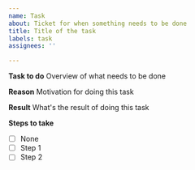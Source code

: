 ```yaml
---
name: Task
about: Ticket for when something needs to be done
title: Title of the task
labels: task
assignees: ''

---
```


**Task to do**
Overview of what needs to be done

**Reason**
Motivation for doing this task

**Result**
What's the result of doing this task

<!-- Optional -->
**Steps to take**
- [ ] None
- [ ] Step 1
- [ ] Step 2
